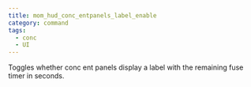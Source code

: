 ```yaml
---
title: mom_hud_conc_entpanels_label_enable
category: command
tags:
  - conc
  - UI
---
```


Toggles whether conc ent panels display a label with the remaining fuse timer in seconds.
